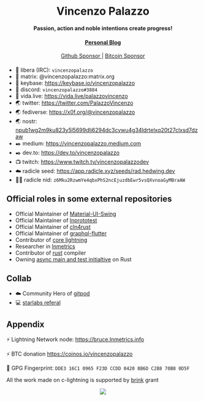 <div align="center">
  <h1>Vincenzo Palazzo</h1>

  <p>
    <strong>Passion, action and noble intentions create progress!</strong>
  </p>

  <p>
  </p>

  <h4>
    <a href="https://blog.hedwing.dev"> Personal Blog</a>
  </h4>
 
  <a href="https://github.com/sponsors/vincenzopalazzo">
    Github Sponsor
  </a>
  <span>|</span>
  <a href="https://bitcoindevlist.com/vincenzopalazzo/#vincenzopalazzo">
    Bitcoin Sponsor
  </a>
  
</div>

#### 

- :speech_balloon: libera (IRC): `vincenzopalazzo`
- :speech_balloon: matrix: @vincenzopalazzo:matrix.org
- :speech_balloon: keybase: https://keybase.io/vincenzopalazzo
- 💬 discord: `vincenzopalazzo#3884`
- 💬 vida.live: https://vida.live/palazzovincenzo
- :earth_asia: twitter: https://twitter.com/PalazzoVincenzo
- :earth_asia: fediverse: https://x0f.org/@vincenzopalazzo
- 🌏 nostr: [npub1wg2m9ku823y5l5699dlj6294dc3cvwu4g34ldrtelxq20t27clxsd7dzaw](https://nosta.me/7215b2db8754494fd3452b7f2d28b56e23863b95446bf68d79f980a7ad5ec7cd)
- :black_nib: medium: https://vincenzopalazzo.medium.com
- :black_nib: dev.to: https://dev.to/vincenzopalazzo
- 📺 twitch: https://www.twitch.tv/vincenzopalazzodev
- ☁️ radicle seed: https://app.radicle.xyz/seeds/rad.hedwing.dev 
- 👨‍💻 radicle nid: `z6Mku2RzwmYe4qbxPhS2ncEjuzdbEwr5vsQXvnoaGyMBraAW`

##  Official roles in some external repositories

- Official Maintainer of [Material-UI-Swing](https://github.com/vincenzopalazzo/material-ui-swing)
- Official Maintainer of [lnprototest](https://github.com/rustyrussell/lnprototest)
- Official Maintainer of [cln4rust](https://github.com/laanwj/cln4rust)
- Official Maintainer of [graphql-flutter](https://github.com/zino-app/graphql-flutter)
- Contributor of [core lightning](https://github.com/ElementsProject/lightning)
- Researcher in [lnmetrics](https://github.com/LNOpenMetrics)
- Contributor of [rust](https://github.com/rust-lang/rust) compiler
- Owning [async main and test initialtive](https://vincenzopalazzo.github.io/async-main-and-tests-initiative/index.html) on Rust

## Collab

- ☁️ Community Hero of [gitpod](https://www.gitpod.io/)
- 💻 [starlabs referal](https://bit.ly/3PRTNUH)

## Appendix

:zap: Lightning Network node: https://bruce.lnmetrics.info

:zap: BTC donation https://coinos.io/vincenzopalazzo

:key: GPG Fingerprint: `DDE3 16C1 0965 F23D CCDD 0420 8B6D C2B8 70B8 0D5F`

All the work made on c-lightning is supported by [brink](https://brink.dev) grant

<div align="center">
    <img src="https://github-readme-stats.vercel.app/api?username=vincenzopalazzo&show_icons=true&theme=radical" />
</div>
